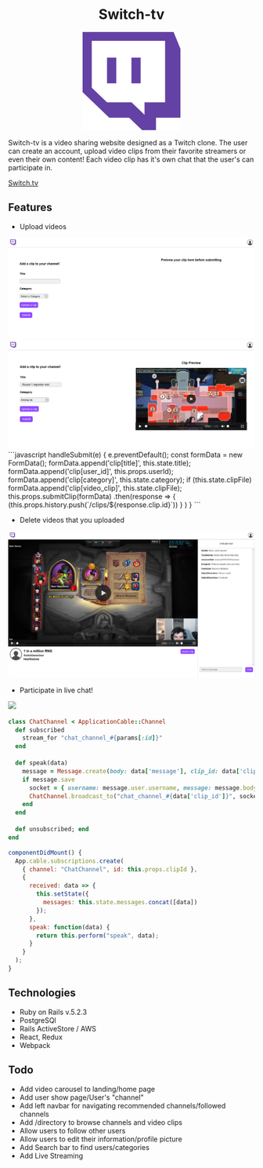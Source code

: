 <h1 align="center">Switch-tv</h1>

<p align="center"><img ="center" src="app/assets/images/Twitch-logo-reverse.png?raw=true" width="200" height="200" /></p>

Switch-tv is a video sharing website designed as a Twitch clone. The user can create an account, upload video clips from their favorite streamers or even their own content! Each video clip has it's own chat that the user's can participate in.

<a href="https://switch-tv.herokuapp.com/#/">Switch.tv</a>

## Features

* Upload videos
<img src="app/assets/images/upload-form.png?raw=true">
<img src="app/assets/images/upload-form-preview.png?raw=true">
```javascript
handleSubmit(e) {
    e.preventDefault();
    const formData = new FormData();
    formData.append('clip[title]', this.state.title);
    formData.append('clip[user_id]', this.props.userId);
    formData.append('clip[category]', this.state.category);
    if (this.state.clipFile) formData.append('clip[video_clip]', this.state.clipFile);
    this.props.submitClip(formData)
        .then(response => {
            (this.props.history.push(`/clips/${response.clip.id}`))
        }
    )
}
```

* Delete videos that you uploaded
<img src="app/assets/images/delete-own-clip.png?raw=true">

* Participate in live chat!
<img src="app/assets/images/live-chat-final.gif?raw=true">

```ruby
class ChatChannel < ApplicationCable::Channel
  def subscribed
    stream_for "chat_channel_#{params[:id]}"
  end

  def speak(data)
    message = Message.create(body: data['message'], clip_id: data['clip_id'], user_id: data['user_id'])
    if message.save
      socket = { username: message.user.username, message: message.body }
      ChatChannel.broadcast_to("chat_channel_#{data['clip_id']}", socket)
    end
  end

  def unsubscribed; end
end
```
```javascript
componentDidMount() {
  App.cable.subscriptions.create(
    { channel: "ChatChannel", id: this.props.clipId },
    {
      received: data => {
        this.setState({
          messages: this.state.messages.concat([data])
        });
      },
      speak: function(data) {
        return this.perform("speak", data);
      }
    }
  );
}
```

## Technologies

* Ruby on Rails v.5.2.3
* PostgreSQl
* Rails ActiveStore / AWS
* React, Redux
* Webpack

## Todo

* Add video carousel to landing/home page
* Add user show page/User's "channel"
* Add left navbar for navigating recommended channels/followed channels
* Add /directory to browse channels and video clips
* Allow users to follow other users
* Allow users to edit their information/profile picture
* Add Search bar to find users/categories
* Add Live Streaming